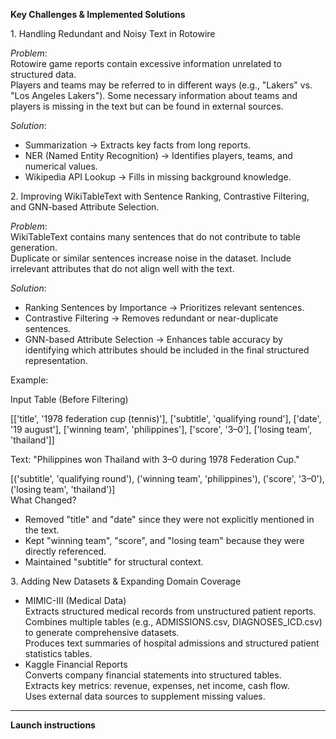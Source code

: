 **Key Challenges & Implemented Solutions**

1️. Handling Redundant and Noisy Text in Rotowire  

*Problem*:  
Rotowire game reports contain excessive information unrelated to structured data.  
Players and teams may be referred to in different ways (e.g., "Lakers" vs. "Los Angeles Lakers").
Some necessary information about teams and players is missing in the text but can be found in external sources.

*Solution*:
-  Summarization → Extracts key facts from long reports.  
-  NER (Named Entity Recognition) → Identifies players, teams, and numerical values.  
-  Wikipedia API Lookup → Fills in missing background knowledge.  


2️. Improving WikiTableText with Sentence Ranking, Contrastive Filtering, and GNN-based Attribute Selection.

*Problem*:  
WikiTableText contains many sentences that do not contribute to table generation.  
Duplicate or similar sentences increase noise in the dataset. 
Include irrelevant attributes that do not align well with the text.

*Solution*:  
-   Ranking Sentences by Importance → Prioritizes relevant sentences.  
-  Contrastive Filtering → Removes redundant or near-duplicate sentences.
-  GNN-based Attribute Selection → Enhances table accuracy by identifying which attributes should be included in the final structured representation.

Example:

Input Table (Before Filtering)

[['title', '1978 federation cup (tennis)'], 
 ['subtitle', 'qualifying round'], 
 ['date', '19 august'], 
 ['winning team', 'philippines'], 
 ['score', '3–0'], 
 ['losing team', 'thailand']] 

Text:
 "Philippines won Thailand with 3–0 during 1978 Federation Cup."

[('subtitle', 'qualifying round'), 
 ('winning team', 'philippines'), 
 ('score', '3–0'), 
 ('losing team', 'thailand')]  
What Changed?  
* Removed "title" and "date" since they were not explicitly mentioned in the text.
* Kept "winning team", "score", and "losing team" because they were directly referenced.
* Maintained "subtitle" for structural context.

3️. Adding New Datasets & Expanding Domain Coverage  

-   MIMIC-III (Medical Data)  
Extracts structured medical records from unstructured patient reports.  
Combines multiple tables (e.g., ADMISSIONS.csv, DIAGNOSES_ICD.csv) to generate comprehensive datasets.  
Produces text summaries of hospital admissions and structured patient statistics tables.  
-  Kaggle Financial Reports  
Converts company financial statements into structured tables.  
Extracts key metrics: revenue, expenses, net income, cash flow.  
Uses external data sources to supplement missing values.

---


**Launch instructions**




